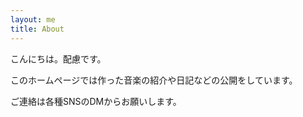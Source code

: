 ```yaml
---
layout: me
title: About
---
```


こんにちは。配慮です。

このホームページでは作った音楽の紹介や日記などの公開をしています。

ご連絡は各種SNSのDMからお願いします。